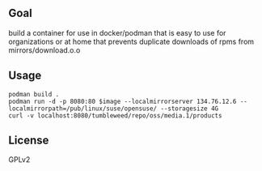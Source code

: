 ## Goal

build a container for use in docker/podman
that is easy to use for organizations or at home
that prevents duplicate downloads of rpms from mirrors/download.o.o


## Usage

    podman build .
    podman run -d -p 8080:80 $image --localmirrorserver 134.76.12.6 --localmirrorpath=/pub/linux/suse/opensuse/ --storagesize 4G
    curl -v localhost:8080/tumbleweed/repo/oss/media.1/products

## License

GPLv2
